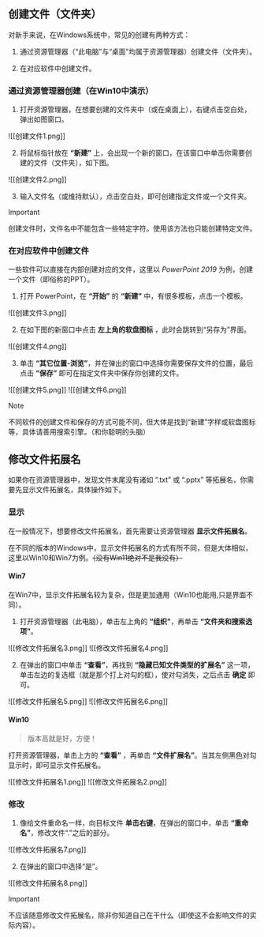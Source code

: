 ## 创建文件（文件夹）

对新手来说，在Windows系统中，常见的创建有两种方式：

1. 通过资源管理器（“此电脑”与“桌面”均属于资源管理器）创建文件（文件夹）。

2. 在对应软件中创建文件。

### 通过资源管理器创建（在Win10中演示）

1. 打开资源管理器，在想要创建的文件夹中（或在桌面上），右键点击空白处，弹出如图窗口。

![[创建文件1.png]]

2. 将鼠标指针放在 **“新建”** 上，会出现一个新的窗口，在该窗口中单击你需要创建的文件（文件夹），如下图。

![[创建文件2.png]]

3. 输入文件名（或维持默认），点击空白处，即可创建指定文件或一个文件夹。

> [!IMPORTANT]
> 创建文件时，文件名中不能包含一些特定字符。使用该方法也只能创建特定文件。

### 在对应软件中创建文件

一些软件可以直接在内部创建对应的文件，这里以 *PowerPoint 2019* 为例，创建一个文件（即俗称的PPT）。

1. 打开 PowerPoint，在 **“开始”** 的 **“新建”** 中，有很多模板，点击一个模板。

![[创建文件3.png]]

2. 在如下图的新窗口中点击 **左上角的软盘图标** ，此时会跳转到“另存为”界面。

![[创建文件4.png]]

3. 单击 **“其它位置-浏览”**，并在弹出的窗口中选择你需要保存文件的位置，最后点击 **“保存”** 即可在指定文件夹中保存你创建的文件。

![[创建文件5.png]]
![[创建文件6.png]]

> [!NOTE]
> 不同软件的创建文件和保存的方式可能不同，但大体是找到“新建”字样或软盘图标等，具体请善用搜索引擎。（和你聪明的头脑）

## 修改文件拓展名

如果你在资源管理器中，发现文件末尾没有诸如 “.txt” 或 “.pptx” 等拓展名，你需要先显示文件拓展名，具体操作如下。

### 显示

在一般情况下，想要修改文件拓展名，首先需要让资源管理器 **显示文件拓展名**。

在不同的版本的Windows中，显示文件拓展名的方式有所不同，但是大体相似，这里以Win10和Win7为例。~~（没有Win11绝对不是我没有）~~

#### Win7

在Win7中，显示文件拓展名较为复杂，但是更加通用（Win10也能用,只是界面不同）。

1. 打开资源管理器（此电脑），单击左上角的 **“组织”**，再单击 **“文件夹和搜索选项”**。

![[修改文件拓展名3.png]]
![[修改文件拓展名4.png]]

2. 在弹出的窗口中单击 **“查看”**，再找到 **“隐藏已知文件类型的扩展名”** 这一项，单击左边的复选框（就是那个打上对勾的框），使对勾消失，之后点击 **确定** 即可。

![[修改文件拓展名5.png]]
![[修改文件拓展名6.png]]

#### Win10

> 版本高就是好，方便！

打开资源管理器，单击上方的 **“查看”** ，再单击 **“文件扩展名”**。当其左侧黑色对勾显示时，即可显示文件拓展名。

![[修改文件拓展名1.png]]
![[修改文件拓展名2.png]]

### 修改

1. 像给文件重命名一样，向目标文件 **单击右键**，在弹出的窗口中，单击 **“重命名”**，修改文件“.”之后的部分。

![[修改文件拓展名7.png]]

2. 在弹出的窗口中选择“是”。

![[修改文件拓展名8.png]]

> [!IMPORTANT]
> 不应该随意修改文件拓展名，除非你知道自己在干什么（即使这不会影响文件的实际内容）。
